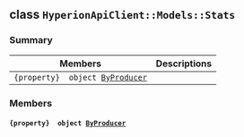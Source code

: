 ## class `HyperionApiClient::Models::Stats` 

### Summary

 Members                        | Descriptions                                
--------------------------------|---------------------------------------------
`{property}  object `[`ByProducer`](#class_hyperion_api_client_1_1_models_1_1_stats_1ae623efddde9c1e221efa9f7a7ddf4f22) | 

### Members

#### `{property}  object `[`ByProducer`](#class_hyperion_api_client_1_1_models_1_1_stats_1ae623efddde9c1e221efa9f7a7ddf4f22) 


